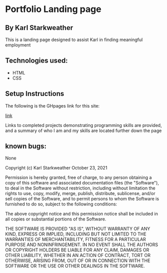 # Portfolio Landing page

## By Karl Starkweather

This is a landing page designed to assist Karl in finding meaningful employment

## Technologies used:
* HTML
* CSS

## Setup Instructions
The following is the GHpages link for this site:

[link](http://KarlStarkweather.github.io/Portfolio)

Links to completed projects demonstrating programming skills are provided, and a summary of who I am and my skills are located further down the page

## known bugs:
None

Copyright (c) Karl Starkweather October 23, 2021


Permission is hereby granted, free of charge, to any person obtaining a copy of this software and associated documentation files (the "Software"), to deal in the Software without restriction, including without limitation the rights to use, copy, modify, merge, publish, distribute, sublicense, and/or sell copies of the Software, and to permit persons to whom the Software is furnished to do so, subject to the following conditions:

The above copyright notice and this permission notice shall be included in all copies or substantial portions of the Software.

THE SOFTWARE IS PROVIDED "AS IS", WITHOUT WARRANTY OF ANY KIND, EXPRESS OR IMPLIED, INCLUDING BUT NOT LIMITED TO THE WARRANTIES OF MERCHANTABILITY, FITNESS FOR A PARTICULAR PURPOSE AND NONINFRINGEMENT. IN NO EVENT SHALL THE AUTHORS OR COPYRIGHT HOLDERS BE LIABLE FOR ANY CLAIM, DAMAGES OR OTHER LIABILITY, WHETHER IN AN ACTION OF CONTRACT, TORT OR OTHERWISE, ARISING FROM, OUT OF OR IN CONNECTION WITH THE SOFTWARE OR THE USE OR OTHER DEALINGS IN THE SOFTWARE.
